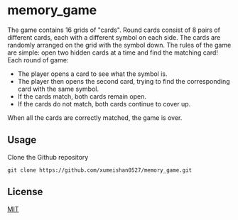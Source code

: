 memory_game
===
The game contains 16 grids of "cards". Round cards consist of 8 pairs of different cards, each with a different symbol on each side. The cards are randomly arranged on the grid with the symbol down. The rules of the game are simple: open two hidden cards at a time and find the matching card!   
Each round of game:
  - The player opens a card to see what the symbol is.
  - The player then opens the second card, trying to find the corresponding card with the same symbol.
  - If the cards match, both cards remain open.
  - If the cards do not match, both cards continue to cover up.

When all the cards are correctly matched, the game is over.

Usage
---
Clone the Github repository
```
git clone https://github.com/xumeishan0527/memory_game.git
```
License
---
[MIT](https://opensource.org/licenses/MIT)
